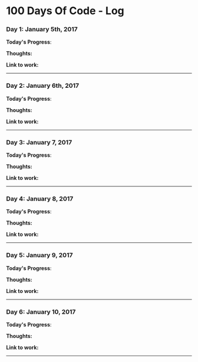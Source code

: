 # 100 Days Of Code - Log

### Day 1: January 5th, 2017 

**Today's Progress**: 

**Thoughts:** 

**Link to work:** 
_________________________________________________________________

### Day 2: January 6th, 2017 

**Today's Progress**: 

**Thoughts:** 

**Link to work:** 
_________________________________________________________________

### Day 3: January 7, 2017 

**Today's Progress**: 

**Thoughts:** 

**Link to work:** 
_________________________________________________________________

### Day 4: January 8, 2017 

**Today's Progress**: 

**Thoughts:** 

**Link to work:** 
_________________________________________________________________

### Day 5: January 9, 2017 

**Today's Progress**: 

**Thoughts:** 

**Link to work:** 
_________________________________________________________________

### Day 6: January 10, 2017 

**Today's Progress**: 

**Thoughts:** 

**Link to work:** 
_________________________________________________________________
